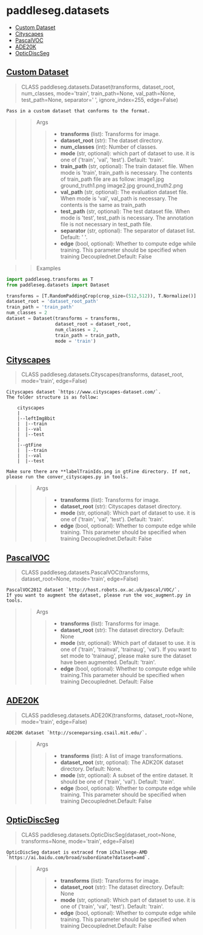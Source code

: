 # paddleseg.datasets
- [Custom Dataset](#custom-dataset)
- [Cityscapes](#Cityscapes)
- [PascalVOC](#PascalVOC)
- [ADE20K](#ADE20K)
- [OpticDiscSeg](#OpticDiscSeg)

## [Custom Dataset](../../paddleseg/datasets/dataset.py)
> CLASS paddleseg.datasets.Dataset(transforms, dataset_root, num_classes, mode='train', train_path=None, val_path=None, test_path=None, separator=' ', ignore_index=255, edge=False)

    Pass in a custom dataset that conforms to the format.

> > Args
> > > - **transforms** (list): Transforms for image.
> > > - **dataset_root** (str): The dataset directory.
> > > - **num_classes** (int): Number of classes.
> > > - **mode** (str, optional): which part of dataset to use. it is one of ('train', 'val', 'test'). Default: 'train'.
> > > - **train_path** (str, optional): The train dataset file. When mode is 'train', train_path is necessary.
        The contents of train_path file are as follow:
        image1.jpg ground_truth1.png
        image2.jpg ground_truth2.png
> > > - **val_path** (str, optional): The evaluation dataset file. When mode is 'val', val_path is necessary.
        The contents is the same as train_path
> > > - **test_path** (str, optional): The test dataset file. When mode is 'test', test_path is necessary.
        The annotation file is not necessary in test_path file.
> > > - **separator** (str, optional): The separator of dataset list. Default: ' '.
> > > - **edge** (bool, optional): Whether to compute edge while training. This parameter should be specified when training Decouplednet.Default: False

> > Examples

```python
import paddleseg.transforms as T
from paddleseg.datasets import Dataset

transforms = [T.RandomPaddingCrop(crop_size=(512,512)), T.Normalize()]
dataset_root = 'dataset_root_path'
train_path = 'train_path'
num_classes = 2
dataset = Dataset(transforms = transforms,
                  dataset_root = dataset_root,
                  num_classes = 2,
                  train_path = train_path,
                  mode = 'train')
```

## [Cityscapes](../../paddleseg/datasets/cityscapes.py)
> CLASS paddleseg.datasets.Cityscapes(transforms, dataset_root, mode='train', edge=False)

    Cityscapes dataset `https://www.cityscapes-dataset.com/`.
    The folder structure is as follow:

        cityscapes
        |
        |--leftImg8bit
        |  |--train
        |  |--val
        |  |--test
        |
        |--gtFine
        |  |--train
        |  |--val
        |  |--test

    Make sure there are **labelTrainIds.png in gtFine directory. If not, please run the conver_cityscapes.py in tools.

> > Args
> > > - **transforms** (list): Transforms for image.
> > > - **dataset_root** (str): Cityscapes dataset directory.
> > > - **mode** (str, optional): Which part of dataset to use. it is one of ('train', 'val', 'test'). Default: 'train'.
> > > - **edge** (bool, optional): Whether to compute edge while training. This parameter should be specified when training Decouplednet.Default: False


## [PascalVOC](../../paddleseg/datasets/voc.py)
> CLASS paddleseg.datasets.PascalVOC(transforms, dataset_root=None, mode='train', edge=False)

    PascalVOC2012 dataset `http://host.robots.ox.ac.uk/pascal/VOC/`.
    If you want to augment the dataset, please run the voc_augment.py in tools.

> > Args
> > > - **transforms** (list): Transforms for image.
> > > - **dataset_root** (str): The dataset directory. Default: None
> > > - **mode** (str, optional): Which part of dataset to use. it is one of ('train', 'trainval', 'trainaug', 'val').
        If you want to set mode to 'trainaug', please make sure the dataset have been augmented. Default: 'train'.
> > > - **edge** (bool, optional): Whether to compute edge while training.This parameter should be specified when training Decouplednet. Default: False

## [ADE20K](../../paddleseg/datasets/ade.py)
> CLASS paddleseg.datasets.ADE20K(transforms, dataset_root=None, mode='train', edge=False)

    ADE20K dataset `http://sceneparsing.csail.mit.edu/`.

> > Args
> > > - **transforms** (list): A list of image transformations.
> > > - **dataset_root** (str, optional): The ADK20K dataset directory. Default: None.
> > > - **mode** (str, optional): A subset of the entire dataset. It should be one of ('train', 'val'). Default: 'train'.
> > > - **edge** (bool, optional): Whether to compute edge while training. This parameter should be specified when training Decouplednet.Default: False

## [OpticDiscSeg](../../paddleseg/datasets/optic_disc_seg.py)
> CLASS paddleseg.datasets.OpticDiscSeg(dataset_root=None, transforms=None, mode='train', edge=False)

    OpticDiscSeg dataset is extraced from iChallenge-AMD `https://ai.baidu.com/broad/subordinate?dataset=amd`.

> > Args
> > > - **transforms** (list): Transforms for image.
> > > - **dataset_root** (str): The dataset directory. Default: None
> > > - **mode** (str, optional): Which part of dataset to use. it is one of ('train', 'val', 'test'). Default: 'train'.
> > > - **edge** (bool, optional): Whether to compute edge while training. This parameter should be specified when training Decouplednet.Default: False

